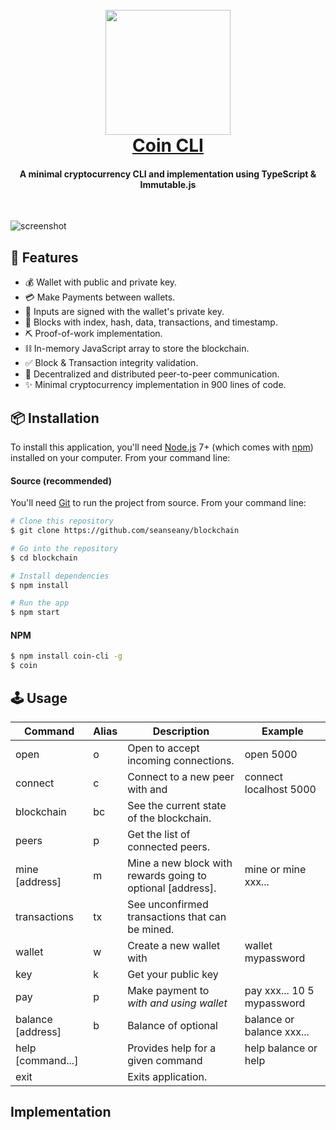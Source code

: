 <h1 align="center">
  <br>
  <a href="https://coindemo.io" rel="noopener noreferrer" target="_blank"><img src="https://raw.githubusercontent.com/seanjameshan/coin-ts/master/logo.png" width="200"></a>
  <br>
    <a href="https://coindemo.io" rel="noopener noreferrer" target="_blank">Coin CLI</a>
  <br>
</h1>

<h4 align="center">A minimal cryptocurrency CLI and implementation using TypeScript & Immutable.js</h4>

<br>

![screenshot](https://raw.githubusercontent.com/seanjameshab/coin-ts/master/demo.gif)

## 🎉 Features
- 💰 Wallet with public and private key.
- 💳 Make Payments between wallets.
- 🔑 Inputs are signed with the wallet's private key.
- 🔗 Blocks with index, hash, data, transactions, and timestamp.
- ⛏ Proof-of-work implementation.
- ⛓ In-memory JavaScript array to store the blockchain.
- ✅ Block & Transaction integrity validation.
- 📡 Decentralized and distributed peer-to-peer communication.
- ✨ Minimal cryptocurrency implementation in 900 lines of code.

## 📦 Installation

To install this application, you'll need
[Node.js](https://nodejs.org/en/download/) 7+ (which comes with
[npm](http://npmjs.com)) installed on your computer. From your command line:

#### Source (recommended)

You'll need [Git](https://git-scm.com) to run the project from source. From your
command line:

```bash
# Clone this repository
$ git clone https://github.com/seanseany/blockchain

# Go into the repository
$ cd blockchain

# Install dependencies
$ npm install

# Run the app
$ npm start
```

#### NPM

```bash
$ npm install coin-cli -g
$ coin
```

## 🕹️ Usage
| Command                                  | Alias | Description                                                               | Example                    |
|------------------------------------------|-------|---------------------------------------------------------------------------|----------------------------|
| open <port>                              | o     | Open <port> to accept incoming connections.                               | open 5000                  |
| connect <host> <port>                    | c     | Connect to a new peer with <host> and <peer>                              | connect localhost 5000     |
| blockchain                               | bc    | See the current state of the blockchain.                                  |                            |
| peers                                    | p     | Get the list of connected peers.                                          |                            |
| mine [address]                           | m     | Mine a new block with rewards going to optional [address].                | mine or mine xxx...        |
| transactions                             | tx    | See unconfirmed transactions that can be mined.                           |                            |
| wallet <password>                        | w     | Create a new wallet with <password>                                       | wallet mypassword          |
| key                                      | k     | Get your public key                                                       |                            |
| pay <address> <amount> <fee> <password>  | p     | Make payment to <address> with <amount> and <fee> using wallet <password> | pay xxx... 10 5 mypassword |
| balance [address]                        | b     | Balance of optional <address>                                             | balance or balance xxx...  |
| help [command...]                        |       | Provides help for a given command                                         | help balance or help       |
| exit                                     |       | Exits application.                                                        |                            |

## Implementation






